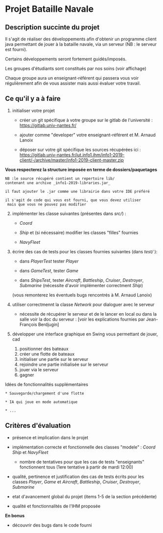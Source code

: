 # Projet Bataille Navale

## Description succinte du projet 

Il s'agit de réaliser des développements afin d'obtenir
 un programme client java permettant de jouer à la bataille navale,
  via un serveur (NB : le serveur est fourni).
  
Certains développements seront fortement guidés/imposés.

Les groupes d'étudiants sont constitués par nos soins 
(voir affichage)

Chaque groupe aura un enseignant-référent qui passera 
vous voir régulièrement 
afin de vous assister mais aussi évaluer votre travail.


## Ce qu'il y a à faire 


1. initialiser votre projet

    * créer un git spécifique à votre groupe sur le gitlab de l'université : 
    https://gitlab.univ-nantes.fr/
    
    * ajouter comme "developer" votre enseignant-référent et M. Arnaud Lanoix 
        
    * déposer sur votre git spécifique les sources récupérées ici : 
    https://gitlab.univ-nantes.fr/iut.info1.ihm/info1-2019-client/-/archive/master/info1-2019-client-master.zip
   
    
 **Vous respecterez la structure imposée en terme de dossiers/paquetages**
 
    
    NB :le source récupéré contient un repertoire lib/ 
    contenant une archive _info1-2019-libraries.jar_
    
    il faut ajouter le .jar comme une librairie dans votre IDE préféré
    
    il s'agit de code qui vous est fourni, que vous devez utiliser
     mais que vous ne pouvez pas modifier
    
   
2. implémenter les classe suivantes (présentes dans _src/_) :

    *  _Coord_

    *  _Ship_ et (si nécessaire) modifier les classes "filles" fournies
    
    *  _NavyFleet_

3. écrire des cas de tests pour les classes fournies suivantes (dans _test/_ ):

    * dans _PlayerTest_ tester _Player_  

    * dans _GameTest_, tester _Game_  
    
    *  dans _ShipsTest_, tester _Aircraft_, _Battleship_, _Cruiser_, _Destroyer_, _Submarine_ 
    (nécessite d'avoir implémenter correctment _Ship_) 
    
    (vous remonterez les éventuels bugs rencontrés à M. Arnaud Lanoix)
    
    
4. utiliser correctmennt la classe _Network_ pour dialoguer avec le serveur

    * nécessite de récupérer le serveur et de le lancer en local ou dans la salle
    voir la doc du serveur : [voir les explications fournies par Jean-François Berdjugin]


5. développer une interface graphique en Swing vous permettant de jouer, cad
    1. positionner des bateaux
    2. créer une flotte de bateaux
    3. initialiser une partie sur le serveur
    4. rejoindre une partie initialisée sur le serveur
    5. jouer via le serveur
    6. gagner 



Idées de fonctionnalités supplémentaires 
    
    * Sauvegarde/chargement d'une flotte
    
    * IA qui joue en mode automatique
    
    * ...
    
    
## Critères d'évaluation

* présence et implication dans le projet

* implémentation correcte et fonctionnelle des classes "modele" : _Coord_ _Ship_  et _NavyFleet_

    * nombre de tentatives pour que les cas de tests "enseignants" fonctionnent tous
    (1ere tentative à partir de mardi 12:00)

* qualité, pertinence et justification des cas de tests écrits 
pour les classes _Player_, _Game_ 
et _Aircraft_, _Battleship_, _Cruiser_, _Destroyer_, _Submarine_ 

* etat d'avancement global du projet (items 1-5 de la section précédente)

* qualité et fonctionnalités de l'IHM proposée


**En bonus** 

* découvrir des bugs dans le code fourni